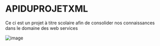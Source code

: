 # APIDUPROJETXML
Ce ci est un projet à titre scolaire afin de consolider nos connaissances dans le domaine des web services 

![image](https://raw.githubusercontent.com/professorjosedeassis/Linguagem-C/master/homem%20letra.gif)

